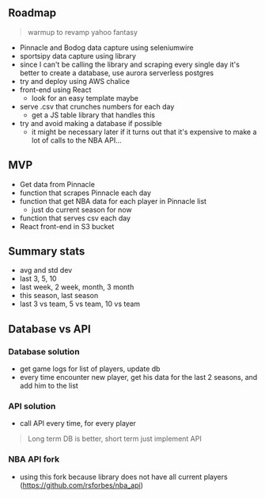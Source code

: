 ## Roadmap

> warmup to revamp yahoo fantasy

- Pinnacle and Bodog data capture using seleniumwire
- sportsipy data capture using library
- since I can't be calling the library and scraping every single day it's better to create a database, use aurora serverless postgres
- try and deploy using AWS chalice
- front-end using React
  - look for an easy template maybe
- serve .csv that crunches numbers for each day
  - get a JS table library that handles this
- try and avoid making a database if possible
  - it might be necessary later if it turns out that it's expensive to make a lot of calls to the NBA API...

## MVP

- Get data from Pinnacle
- function that scrapes Pinnacle each day
- function that get NBA data for each player in Pinnacle list
  - just do current season for now
- function that serves csv each day
- React front-end in S3 bucket

## Summary stats

- avg and std dev
- last 3, 5, 10
- last week, 2 week, month, 3 month
- this season, last season
- last 3 vs team, 5 vs team, 10 vs team

## Database vs API

### Database solution

- get game logs for list of players, update db
- every time encounter new player, get his data for the last 2 seasons, and add him to the list

### API solution

- call API every time, for every player

> Long term DB is better, short term just implement API

### NBA API fork

- using this fork because library does not have all current players (https://github.com/rsforbes/nba_api)

